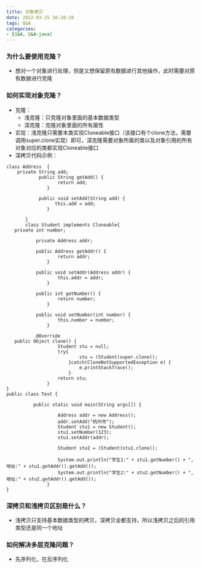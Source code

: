 ```yaml
---
title: 对象拷贝
date: 2022-03-25 16:28:18
tags: Q&A
categories:
- [Q&A, Q&A-java]
---
```


### 为什么要使用克隆？
* 想对一个对象进行处理，但是又想保留原有数据进行其他操作，此时需要对原有数据进行克隆

### 如何实现对象克隆？
* 克隆：
  * 浅克隆：只克隆对象里面的基本数据类型
  * 深克隆：克隆对象里面的所有属性
* 实现：浅克隆只需要本类实现Cloneable接口（该接口有个clone方法，需要调用super.clone实现）即可，深克隆需要对象所属的类以及对象引用的所有对象对应的类都实现Cloneable接口
* 深拷贝代码示例：
```
class Address  {  
    private String add;
            public String getAdd() {
                   return add;
               }  

            public void setAdd(String add) {
                  this.add = add;
               }  

       }
       class Student implements Cloneable{  
   private int number;  

           private Address addr;  

           public Address getAddr() {
                   return addr;
               }  

           public void setAddr(Address addr) {
                   this.addr = addr;
               }  

           public int getNumber() {
                   return number;
               }  

           public void setNumber(int number) {
                   this.number = number;
               }  

           @Override  
   public Object clone() {
                   Student stu = null;
                   try{
                           stu = (Student)super.clone();
                       }catch(CloneNotSupportedException e) {
                           e.printStackTrace();
                       }
                   return stu;
               }  
}  
public class Test {  

          public static void main(String args[]) {

                   Address addr = new Address();
                   addr.setAdd("杭州市");
                   Student stu1 = new Student();
                   stu1.setNumber(123);
                   stu1.setAddr(addr);

                   Student stu2 = (Student)stu1.clone();

                   System.out.println("学生1:" + stu1.getNumber() + ",地址:" + stu1.getAddr().getAdd());
                   System.out.println("学生2:" + stu2.getNumber() + ",地址:" + stu2.getAddr().getAdd());
               }  
}
```

### 深拷贝和浅拷贝区别是什么？
* 浅拷贝只支持基本数据类型的拷贝，深拷贝全都支持，所以浅拷贝之后的引用类型还是同一个地址

### 如何解决多层克隆问题？
* 先序列化，在反序列化
